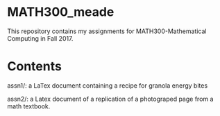 # MATH300_meade
This repository contains my assignments for MATH300-Mathematical Computing in Fall 2017. 
# Contents
assn1/: a LaTex document containing a recipe for granola energy bites 

assn2/: a Latex document of a replication of a photograped page from a math textbook.

